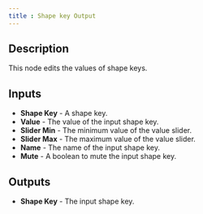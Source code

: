 ```yaml
---
title : Shape key Output
---
```


## Description

This node edits the values of shape keys.

## Inputs

- **Shape Key** - A shape key.
- **Value** - The value of the input shape key.
- **Slider Min** - The minimum value of the value slider.
- **Slider Max** - The maximum value of the value slider.
- **Name** - The name of the input shape key.
- **Mute** - A boolean to mute the input shape key.

## Outputs

- **Shape Key** - The input shape key.
